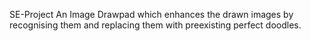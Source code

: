 SE-Project
An Image Drawpad which enhances the drawn images by recognising them and replacing them with preexisting perfect doodles.
